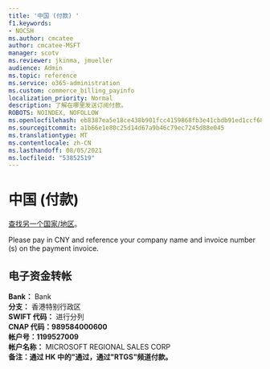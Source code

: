 ```yaml
---
title: '中国 (付款) '
f1.keywords:
- NOCSH
ms.author: cmcatee
author: cmcatee-MSFT
manager: scotv
ms.reviewer: jkinma, jmueller
audience: Admin
ms.topic: reference
ms.service: o365-administration
ms.custom: commerce_billing_payinfo
localization_priority: Normal
description: 了解在哪里发送订阅付款。
ROBOTS: NOINDEX, NOFOLLOW
ms.openlocfilehash: eb8387ea5e18ce438b901fcc4159868fb3e41cbdb91ed1ccf68434f70e9aac0e
ms.sourcegitcommit: a1b66e1e80c25d14d67a9b46c79ec7245d88e045
ms.translationtype: MT
ms.contentlocale: zh-CN
ms.lasthandoff: 08/05/2021
ms.locfileid: "53852519"
---
```

# <a name="payment-information-for-china-prc"></a>中国 (付款) 

[查找另一个国家/地区](../billing-and-payments/pay-for-your-subscription.md)。

Please pay in CNY and reference your company name and invoice number (s) on the payment invoice.

## <a name="electronic-funds-transfer"></a>电子资金转帐

**Bank：** Bank  
**分支：** 香港特别行政区  
**SWIFT 代码：** 进行分列  
**CNAP 代码：989584000600**  
**帐户号：1199527009**  
**帐户名称：** MICROSOFT REGIONAL SALES CORP  
**备注：通过 HK 中的"通过，通过"RTGS"频道付款。**
